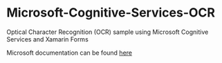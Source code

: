 # Microsoft-Cognitive-Services-OCR
Optical Character Recognition (OCR) sample using Microsoft Cognitive Services and Xamarin Forms

Microsoft documentation can be found [here](https://docs.microsoft.com/en-us/azure/cognitive-services/computer-vision/)
